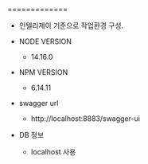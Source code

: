 =============
- 인텔리제이 기준으로 작업환경 구성.

- NODE VERSION
  - 14.16.0
- NPM VERSION
  - 6.14.11
- swagger url
  - http://localhost:8883/swagger-ui
- DB 정보
  - localhost 사용
    
